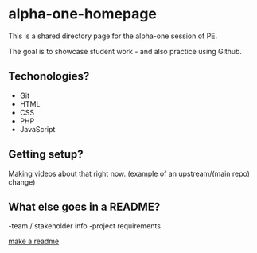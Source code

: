 # alpha-one-homepage
This is a shared directory page for the alpha-one session of PE.

The goal is to showcase student work - and also practice using Github.


## Techonologies?
- Git
- HTML
- CSS
- PHP
- JavaScript


## Getting setup?
Making videos about that right now. (example of an upstream/(main repo) change)


## What else goes in a README?
-team / stakeholder info
-project requirements


[make a readme](https://www.makeareadme.com)